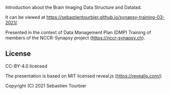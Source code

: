 Introduction about the Brain Imaging Data Structure and Datalad.

It can be viewed at https://sebastientourbier.github.io/synapsy-training-03-2021/.

Presented in the context of Data Management Plan (DMP) Training of members of the NCCR-Synapsy project (https://nccr-synapsy.ch).


## License

CC-BY-4.0 licensed

The presentation is based on MIT licensed reveal.js (https://revealjs.com/)

Copyright (C) 2021 Sebastien Tourbier
